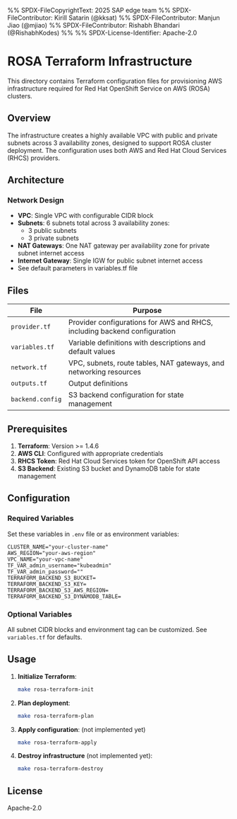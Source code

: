 %% SPDX-FileCopyrightText: 2025 SAP edge team
%% SPDX-FileContributor: Kirill Satarin (@kksat)
%% SPDX-FileContributor: Manjun Jiao (@mjiao)
%% SPDX-FileContributor: Rishabh Bhandari (@RishabhKodes)
%%
%% SPDX-License-Identifier: Apache-2.0

# ROSA Terraform Infrastructure

This directory contains Terraform configuration files for provisioning AWS infrastructure required for Red Hat OpenShift Service on AWS (ROSA) clusters.

## Overview

The infrastructure creates a highly available VPC with public and private subnets across 3 availability zones, designed to support ROSA cluster deployment. The configuration uses both AWS and Red Hat Cloud Services (RHCS) providers.

## Architecture

### Network Design
- **VPC**: Single VPC with configurable CIDR block
- **Subnets**: 6 subnets total across 3 availability zones:
  - 3 public subnets
  - 3 private subnets
- **NAT Gateways**: One NAT gateway per availability zone for private subnet internet access
- **Internet Gateway**: Single IGW for public subnet internet access
- See default parameters in variables.tf file

## Files

| File | Purpose |
|------|---------|
| `provider.tf` | Provider configurations for AWS and RHCS, including backend configuration |
| `variables.tf` | Variable definitions with descriptions and default values |
| `network.tf` | VPC, subnets, route tables, NAT gateways, and networking resources |
| `outputs.tf` | Output definitions |
| `backend.config` | S3 backend configuration for state management |

## Prerequisites

1. **Terraform**: Version >= 1.4.6
2. **AWS CLI**: Configured with appropriate credentials
3. **RHCS Token**: Red Hat Cloud Services token for OpenShift API access
4. **S3 Backend**: Existing S3 bucket and DynamoDB table for state management

## Configuration

### Required Variables

Set these variables in `.env` file or as environment variables:

```.env
CLUSTER_NAME="your-cluster-name"
AWS_REGION="your-aws-region"
VPC_NAME="your-vpc-name"
TF_VAR_admin_username="kubeadmin"
TF_VAR_admin_password=""
TERRAFORM_BACKEND_S3_BUCKET=
TERRAFORM_BACKEND_S3_KEY=
TERRAFORM_BACKEND_S3_AWS_REGION=
TERRAFORM_BACKEND_S3_DYNAMODB_TABLE=
```

### Optional Variables

All subnet CIDR blocks and environment tag can be customized. See `variables.tf` for defaults.

## Usage

1. **Initialize Terraform**:
   ```bash
   make rosa-terraform-init
   ```

2. **Plan deployment**:
   ```bash
   make rosa-terraform-plan
   ```

3. **Apply configuration**: (not implemented yet)
   ```bash
   make rosa-terraform-apply
   ```

4. **Destroy infrastructure** (not implemented yet):
   ```bash
   make rosa-terraform-destroy
   ```

## License

Apache-2.0
